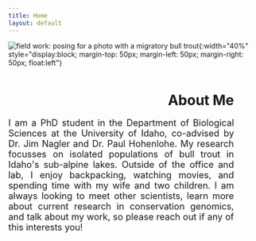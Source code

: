 ```yaml
---
title: Home
layout: default
---
```


![field work: posing for a photo with a migratory bull trout](https://jacobwbowman.github.io/website/assets/images/bulltroutselfie.JPG){:width="40%" style="display:block; margin-top: 50px; margin-left: 50px; margin-right: 50px; float:left"}


<h1 style="margin-top: 50px; margin-right: 50px; text-align: right">
About Me
</h1>

<p style="margin-right: 50px; text-align: justify; text-justify: inter-word; font-size: 18px">
  I am a PhD student in the Department of Biological Sciences at the University of Idaho, co-advised by Dr. Jim Nagler and Dr. Paul Hohenlohe. My research focusses on isolated populations of bull trout in Idaho's sub-alpine lakes. Outside of the office and lab, I enjoy backpacking, watching movies, and spending time with my wife and two children. I am always looking to meet other scientists, learn more about current research in conservation genomics, and talk about my work, so please reach out if any of this interests you!
</p>
